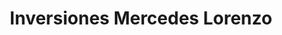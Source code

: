 ---
title: "Inversiones Mercedes Lorenzo"
url: /san-cristobal/inversiones-mercedes-lorenzo/
shop: Motorrad
---